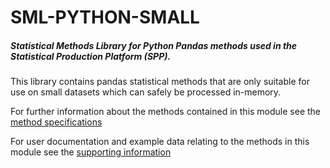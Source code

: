 # SML-PYTHON-SMALL

##### Statistical Methods Library for Python Pandas methods used in the **S**tatistical **P**roduction **P**latform (SPP).

This library contains pandas statistical methods that are only suitable for use on small datasets which can safely be processed in-memory.

For further information about the methods contained in this module see the [method specifications](https://github.com/ONSdigital/Statistical-Method-Specifications)

For user documentation and example data relating to the methods in this module see the [supporting information](https://github.com/ONSdigital/sml-supporting-info)

